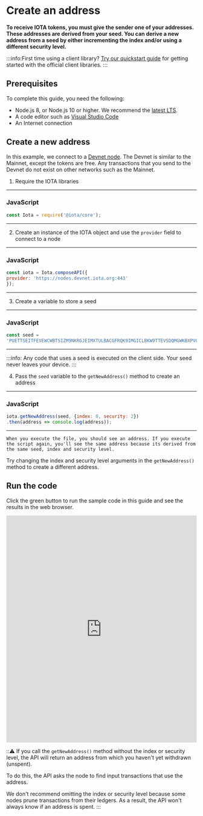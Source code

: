 # Create an address

**To receive IOTA tokens, you must give the sender one of your addresses. These addresses are derived from your seed. You can derive a new address from a seed by either incrementing the index and/or using a different security level.**

:::info:First time using a client library?
[Try our quickstart guide](root://getting-started/0.1/tutorials/get-started.md) for getting started with the official client libraries.
:::

## Prerequisites

To complete this guide, you need the following:

* Node.js 8, or Node.js 10 or higher. We recommend the [latest LTS](https://nodejs.org/en/download/).
* A code editor such as [Visual Studio Code](https://code.visualstudio.com/Download)
* An Internet connection

## Create a new address

In this example, we connect to a [Devnet node](root://getting-started/0.1/references/iota-networks.md#devnet). The Devnet is similar to the Mainnet, except the tokens are free. Any transactions that you send to the Devnet do not exist on other networks such as the Mainnet.

1. Require the IOTA libraries

--------------------
### JavaScript
```js
const Iota = require('@iota/core');
```
--------------------

2. Create an instance of the IOTA object and use the `provider` field to connect to a node

--------------------
### JavaScript
```js
const iota = Iota.composeAPI({
provider: 'https://nodes.devnet.iota.org:443'
});
```
--------------------

3. Create a variable to store a seed

--------------------
### JavaScript
```js
const seed =
'PUETTSEITFEVEWCWBTSIZM9NKRGJEIMXTULBACGFRQK9IMGICLBKW9TTEVSDQMGWKBXPVCBMMCXWMNPDX';
```
--------------------

:::info:
Any code that uses a seed is executed on the client side. Your seed never leaves your device.
:::

4. Pass the `seed` variable to the `getNewAddress()` method to create an address

--------------------
### JavaScript
```js
iota.getNewAddress(seed, {index: 0, security: 2})
.then(address => console.log(address));
```
--------------------
    
    When you execute the file, you should see an address. If you execute the script again, you'll see the same address because its derived from the same seed, index and security level.

Try changing the index and security level arguments in the `getNewAddress()` method to create a different address.

## Run the code

Click the green button to run the sample code in this guide and see the results in the web browser.

<iframe height="600px" width="100%" src="https://repl.it/@jake91/Create-an-address?lite=true" scrolling="no" frameborder="no" allowtransparency="true" allowfullscreen="true" sandbox="allow-forms allow-pointer-lock allow-popups allow-same-origin allow-scripts allow-modals"></iframe>

:::warning:
If you call the `getNewAddress()` method without the index or security level, the API will return an address from which you haven't yet withdrawn (unspent).

To do this, the API asks the node to find input transactions that use the address.

We don't recommend omitting the index or security level because some nodes prune transactions from their ledgers. As a result, the API won't always know if an address is spent.
:::
